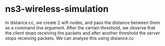 # ns3-wireless-simulation
In distance.cc, we create 2 wifi nodes, and pass the distance between them as a command line argument. After the certain threshold, we observe that the client stops receiving the packets and after another threshold the server stops receiving packets. We can analyse this using distance.cc
